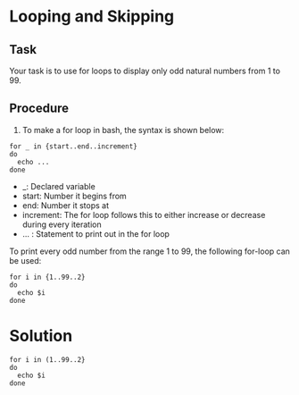 # Looping and Skipping

## Task
Your task is to use for loops to display only odd natural numbers from 1 to 99. 

## Procedure
1. To make a for loop in bash, the syntax is shown below:
```
for _ in {start..end..increment}
do
  echo ...
done
```

* _: Declared variable
* start: Number it begins from 
* end: Number it stops at
* increment: The for loop follows this to either increase or decrease during every iteration
* ... : Statement to print out in the for loop

To print every odd number from the range 1 to 99, the following for-loop can be used:
```
for i in {1..99..2}
do
  echo $i
done
```

# Solution
```
for i in (1..99..2}
do
  echo $i
done
```
